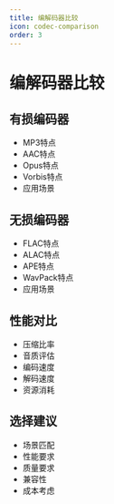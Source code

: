 ```yaml
---
title: 编解码器比较
icon: codec-comparison
order: 3
---
```


# 编解码器比较

## 有损编码器
- MP3特点
- AAC特点
- Opus特点
- Vorbis特点
- 应用场景

## 无损编码器
- FLAC特点
- ALAC特点
- APE特点
- WavPack特点
- 应用场景

## 性能对比
- 压缩比率
- 音质评估
- 编码速度
- 解码速度
- 资源消耗

## 选择建议
- 场景匹配
- 性能要求
- 质量要求
- 兼容性
- 成本考虑
